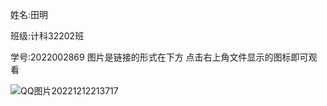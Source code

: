 姓名:田明                   

班级:计科32202班

学号:2022002869     图片是链接的形式在下方 点击右上角文件显示的图标即可观看

![QQ图片20221212213717](https://user-images.githubusercontent.com/120188023/207061280-93c4c8eb-6832-4b70-9379-68a5e144ed00.jpg)
